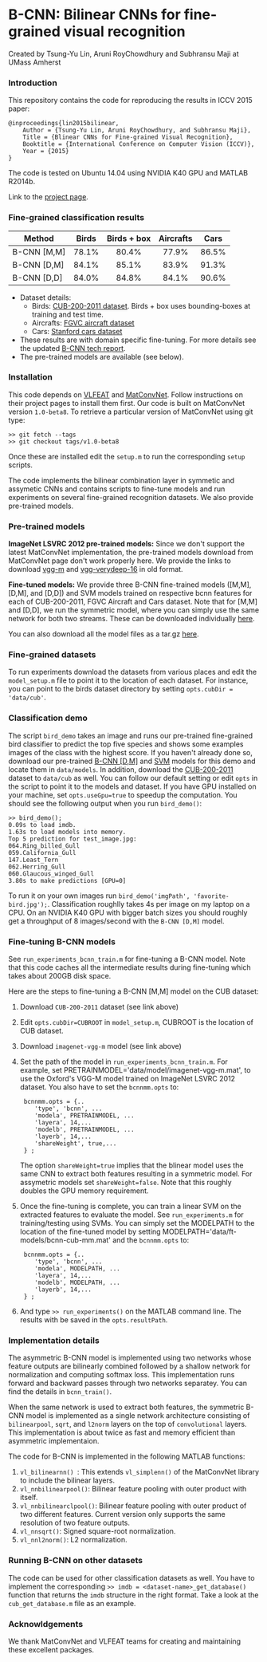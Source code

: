 # B-CNN: Bilinear CNNs for fine-grained visual recognition

Created by Tsung-Yu Lin, Aruni RoyChowdhury and Subhransu Maji at UMass Amherst
### Introduction

This repository contains the code for reproducing the results in ICCV 2015 paper:

	@inproceedings{lin2015bilinear,
        Author = {Tsung-Yu Lin, Aruni RoyChowdhury, and Subhransu Maji},
        Title = {Blinear CNNs for Fine-grained Visual Recognition},
        Booktitle = {International Conference on Computer Vision (ICCV)},
        Year = {2015}
    }
	
The code is tested on Ubuntu 14.04 using NVIDIA K40 GPU and MATLAB R2014b.

Link to the [project page](http://vis-www.cs.umass.edu/bcnn).

### Fine-grained classification results


Method         | Birds 	    | Birds + box  | Aircrafts | Cars
-------------- |:---------:|:------------:|:---------:|:-------:
B-CNN [M,M]    | 78.1%     | 80.4%        | 77.9%     | 86.5%
B-CNN [D,M]    | 84.1%     | 85.1%        | 83.9%     | 91.3%
B-CNN [D,D]    | 84.0%     | 84.8%        | 84.1%     | 90.6%

* Dataset details:
	* Birds: [CUB-200-2011 dataset](http://www.vision.caltech.edu/visipedia/CUB-200-2011.html). Birds + box uses bounding-boxes at training and test time.
	* Aircrafts: [FGVC aircraft dataset](http://www.robots.ox.ac.uk/~vgg/data/oid/)
	* Cars: [Stanford cars dataset](http://ai.stanford.edu/~jkrause/cars/car_dataset.html)
* These results are with domain specific fine-tuning. For more details see the updated [B-CNN tech report](http://arxiv.org/abs/1504.07889).
* The pre-trained models are available (see below).

### Installation

This code depends on [VLFEAT](http://www.vlfeat.org) and [MatConvNet](http://www.vlfeat.org/matconvnet). Follow instructions on their project pages to install them first. Our code is built on MatConvNet version `1.0-beta8`. To retrieve a particular version of MatConvNet using git type:

	>> git fetch --tags
	>> git checkout tags/v1.0-beta8
      
Once these are installed edit the `setup.m` to run the corresponding `setup` scripts.

The code implements the bilinear combination layer in symmetic and assymetic CNNs and contains scripts to fine-tune models and run experiments on several fine-grained recognition datasets. We also provide pre-trained models.


### Pre-trained models

**ImageNet LSVRC 2012 pre-trained models:** Since we don't support the latest MatConvNet implementation, the pre-trained models download from MatConvNet page don't work properly here. We provide the links to download [vgg-m](http://maxwell.cs.umass.edu/bcnn/models/imagenet-vgg-m.mat) and [vgg-verydeep-16](http://maxwell.cs.umass.edu/bcnn/models/imagenet-vgg-verydeep-16.mat) in old format.

**Fine-tuned models:** We provide three B-CNN fine-trained models ([M,M], [D,M], and [D,D]) and SVM models trained on respective bcnn features for each of CUB-200-2011, FGVC Aircraft and Cars dataset. Note that for [M,M] and [D,D], we run the symmetric model, where you can simply use the same network for both two streams. These can be downloaded individually [here](http://maxwell.cs.umass.edu/bcnn/models). 


You can also download all the model files as a tar.gz [here](http://maxwell.cs.umass.edu/bcnn/models.tar.gz).

### Fine-grained datasets

To run experiments download the datasets from various places and edit the `model_setup.m` file to point it to the location of each dataset. For instance, you can point to the birds dataset directory by setting `opts.cubDir = 'data/cub'`.

### Classification demo

The script `bird_demo` takes an image and runs our pre-trained fine-grained bird classifier to predict the top five species and shows some examples images of the class with the highest score. If you haven't already done so, download our pre-trained [B-CNN [D,M]](http://maxwell.cs.umass.edu/bcnn/models/bcnn-cub-dm) and [SVM](http://maxwell.cs.umass.edu/bcnn/models/svm_cub_vdm.mat) models for this demo and locate them in `data/models`. In addition, download the [CUB-200-2011](http://www.vision.caltech.edu/visipedia/CUB-200-2011.html) dataset to `data/cub` as well. You can follow our default setting or edit `opts` in the script to point it to the models and dataset. If you have GPU installed on your machine, set `opts.useGpu=true` to speedup the computation. You should see the following output when you run `bird_demo()`:

	>> bird_demo();
	0.09s to load imdb.
	1.63s to load models into memory.
	Top 5 prediction for test_image.jpg:
	064.Ring_billed_Gull
	059.California_Gull
	147.Least_Tern
	062.Herring_Gull
	060.Glaucous_winged_Gull
	3.80s to make predictions [GPU=0]

To run it on your own images run `bird_demo('imgPath', 'favorite-bird.jpg');`. Classification roughlly takes 4s per image on my laptop on a CPU. On an NVIDIA K40 GPU with bigger batch sizes you should roughly get a throughput of 8 images/second with the `B-CNN [D,M]` model.

### Fine-tuning B-CNN models

See `run_experiments_bcnn_train.m` for fine-tuning a B-CNN model. Note that this code caches all the intermediate results during fine-tuning which takes about 200GB disk space.

Here are the steps to fine-tuning a B-CNN [M,M] model on the CUB dataset:

1. Download `CUB-200-2011` dataset (see link above)
1. Edit `opts.cubDir=CUBROOT` in `model_setup.m`, CUBROOT is the location of CUB dataset.
1. Download `imagenet-vgg-m` model (see link above)
1. Set the path of the model in `run_experiments_bcnn_train.m`. For example, set PRETRAINMODEL='data/model/imagenet-vgg-m.mat', to use the Oxford's VGG-M model trained on ImageNet LSVRC 2012 dataset. You also have to set the `bcnnmm.opts` to:

        bcnnmm.opts = {..
           'type', 'bcnn', ...
           'modela', PRETRAINMODEL, ...
           'layera', 14,...
           'modelb', PRETRAINMODEL, ...
           'layerb', 14,...
           'shareWeight', true,...
        } ;
        
	The option `shareWeight=true` implies that the blinear model uses the same CNN to extract both features resulting in a symmetric model. For assymetric models set `shareWeight=false`. Note that this roughly doubles the GPU memory requirement.

1. Once the fine-tuning is complete, you can train a linear SVM on the extracted features to evaluate the model. See `run_experiments.m` for training/testing using SVMs. You can simply set the MODELPATH to the location of the fine-tuned model by setting MODELPATH='data/ft-models/bcnn-cub-mm.mat' and the `bcnnmm.opts` to:

        bcnnmm.opts = {..
           'type', 'bcnn', ...
           'modela', MODELPATH, ...
           'layera', 14,...
           'modelb', MODELPATH, ...
           'layerb', 14,...
        } ;
        
1. And type ``>> run_experiments()`` on the MATLAB command line. The results with be saved in the `opts.resultPath`.

### Implementation details

The asymmetric B-CNN model is implemented using two networks whose feature outputs are bilinearly combined followed by a shallow network for normalization and computing softmax loss. This implementation runs forward and backward passes through two networks separatey. You can find the details in `bcnn_train()`.

When the same network is used to extract both features, the symmetric B-CNN model is implemented as a single network architecture consisting of `bilinearpool`, `sqrt`, and `l2norm` layers on the top of `convolutional` layers. This implementation is about twice as fast and memory efficient than asymmetric implementaion.

The code for B-CNN is implemented in the following MATLAB functions:

1. `vl_bilinearnn()	`: This extends `vl_simplenn()` of the MatConvNet library to include the bilinear layers.
1. `vl_nnbilinearpool()`: Bilinear feature pooling with outer product with itself.
1. `vl_nnbilinearclpool()`: Bilinear feature pooling with outer product of two different features. Current version only supports the same resolution of two feature outputs.
1. `vl_nnsqrt()`: Signed square-root normalization.
1. `vl_nnl2norm()`: L2 normalization.

### Running B-CNN on other datasets

The code can be used for other classification datasets as well. You have to implement the corresponding `>> imdb = <dataset-name>_get_database()` function that returns the `imdb` structure in the right format. Take a look at the `cub_get_database.m` file as an example.

### Acknowldgements

We thank MatConvNet and VLFEAT teams for creating and maintaining these excellent packages.